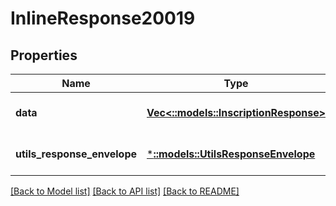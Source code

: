 # InlineResponse20019

## Properties
Name | Type | Description | Notes
------------ | ------------- | ------------- | -------------
**data** | [**Vec<::models::InscriptionResponse>**](InscriptionResponse.md) |  | [optional] [default to null]
**utils_response_envelope** | [***::models::UtilsResponseEnvelope**](utils.ResponseEnvelope.md) |  | [optional] [default to null]

[[Back to Model list]](../README.md#documentation-for-models) [[Back to API list]](../README.md#documentation-for-api-endpoints) [[Back to README]](../README.md)


